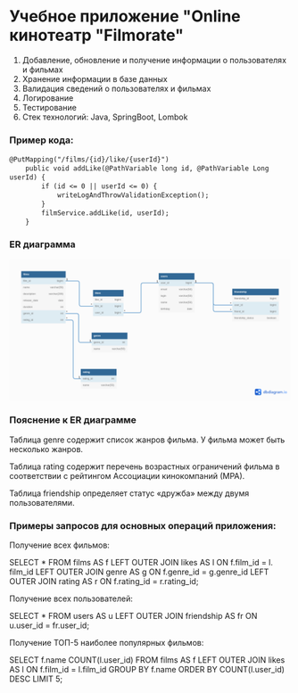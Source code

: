 # Учебное приложение "Online кинотеатр "Filmorate"

1. Добавление, обновление и получение информации о пользователях и фильмах
2. Хранение информации в базе данных
3. Валидация сведений о пользователях и фильмах
4. Логирование
5. Тестирование
6. Стек технологий: Java, SpringBoot, Lombok

### Пример кода:

```
@PutMapping("/films/{id}/like/{userId}")
    public void addLike(@PathVariable long id, @PathVariable Long userId) {
        if (id <= 0 || userId <= 0) {
            writeLogAndThrowValidationException();
        }
        filmService.addLike(id, userId);
    }
```

### ER диаграмма

![ER_diagram](ER_diagram.png)

### Пояснение к ER диаграмме

Таблица genre содержит список жанров фильма.
У фильма может быть несколько жанров.

Таблица rating содержит перечень возрастных ограничений
фильма в соответствии с рейтингом Ассоциации кинокомпаний (МРА).

Таблица friendship определяет статус «дружба» между двумя пользователями.

### Примеры запросов для основных операций приложения:

Получение всех фильмов:

SELECT *
FROM films AS f
LEFT OUTER JOIN likes AS l ON f.film_id = l. film_id
LEFT OUTER JOIN genre AS g ON f.genre_id = g.genre_id
LEFT OUTER JOIN rating AS r ON f.rating_id = r.rating_id;

Получение всех пользователей:

SELECT *
FROM users AS u
LEFT OUTER JOIN friendship AS fr ON u.user_id = fr.user_id;

Получение ТОП-5 наиболее популярных фильмов:

SELECT f.name
    COUNT(l.user_id)
FROM films AS f
LEFT OUTER JOIN likes AS l ON f.film_id = l.film_id
GROUP BY f.name
ORDER BY COUNT(l.user_id) DESC
LIMIT 5;